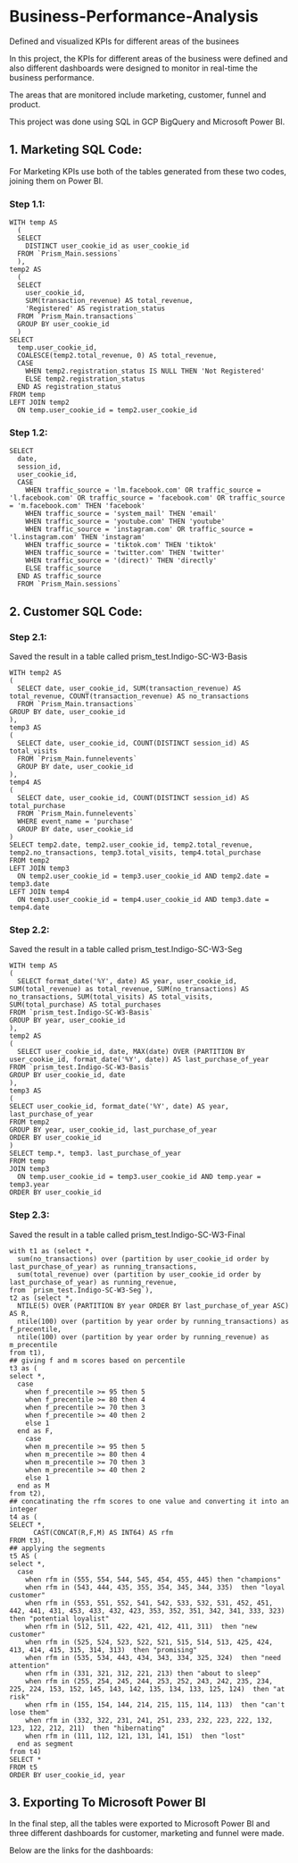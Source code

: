 # Business-Performance-Analysis

Defined and visualized KPIs for different areas of the businees

In this project, the KPIs for different areas of the business were defined and also different dashboards were designed to monitor in real-time the business performance.

The areas that are monitored include marketing, customer, funnel and product.

This project was done using SQL in GCP BigQuery and Microsoft Power BI.

## 1. Marketing SQL Code:

For Marketing KPIs use both of the tables generated from these two codes, joining them on Power BI.

### Step 1.1:
```
WITH temp AS
  (
  SELECT
    DISTINCT user_cookie_id as user_cookie_id
  FROM `Prism_Main.sessions`
  ),
temp2 AS
  (
  SELECT
    user_cookie_id,
    SUM(transaction_revenue) AS total_revenue,
    'Registered' AS registration_status
  FROM `Prism_Main.transactions`
  GROUP BY user_cookie_id
  )
SELECT
  temp.user_cookie_id,
  COALESCE(temp2.total_revenue, 0) AS total_revenue,
  CASE
    WHEN temp2.registration_status IS NULL THEN 'Not Registered'
    ELSE temp2.registration_status
  END AS registration_status
FROM temp
LEFT JOIN temp2
  ON temp.user_cookie_id = temp2.user_cookie_id
```
### Step 1.2:
```
SELECT
  date,
  session_id,
  user_cookie_id,
  CASE
    WHEN traffic_source = 'lm.facebook.com' OR traffic_source = 'l.facebook.com' OR traffic_source = 'facebook.com' OR traffic_source = 'm.facebook.com' THEN 'facebook'
    WHEN traffic_source = 'system_mail' THEN 'email'
    WHEN traffic_source = 'youtube.com' THEN 'youtube'
    WHEN traffic_source = 'instagram.com' OR traffic_source = 'l.instagram.com' THEN 'instagram'
    WHEN traffic_source = 'tiktok.com' THEN 'tiktok'
    WHEN traffic_source = 'twitter.com' THEN 'twitter'
    WHEN traffic_source = '(direct)' THEN 'directly'
    ELSE traffic_source
  END AS traffic_source
  FROM `Prism_Main.sessions`
```

## 2. Customer SQL Code:

### Step 2.1:
Saved the result in a table called prism_test.Indigo-SC-W3-Basis
```
WITH temp2 AS
(
  SELECT date, user_cookie_id, SUM(transaction_revenue) AS total_revenue, COUNT(transaction_revenue) AS no_transactions
  FROM `Prism_Main.transactions`
GROUP BY date, user_cookie_id
),
temp3 AS
(
  SELECT date, user_cookie_id, COUNT(DISTINCT session_id) AS total_visits
  FROM `Prism_Main.funnelevents`
  GROUP BY date, user_cookie_id
),
temp4 AS
(
  SELECT date, user_cookie_id, COUNT(DISTINCT session_id) AS total_purchase
  FROM `Prism_Main.funnelevents`
  WHERE event_name = 'purchase'
  GROUP BY date, user_cookie_id
)
SELECT temp2.date, temp2.user_cookie_id, temp2.total_revenue, temp2.no_transactions, temp3.total_visits, temp4.total_purchase
FROM temp2
LEFT JOIN temp3
  ON temp2.user_cookie_id = temp3.user_cookie_id AND temp2.date = temp3.date
LEFT JOIN temp4
  ON temp3.user_cookie_id = temp4.user_cookie_id AND temp3.date = temp4.date
```


### Step 2.2:
Saved the result in a table called prism_test.Indigo-SC-W3-Seg
```
WITH temp AS
(
  SELECT format_date('%Y', date) AS year, user_cookie_id, SUM(total_revenue) as total_revenue, SUM(no_transactions) AS no_transactions, SUM(total_visits) AS total_visits, SUM(total_purchase) AS total_purchases
FROM `prism_test.Indigo-SC-W3-Basis`
GROUP BY year, user_cookie_id
),
temp2 AS
(
  SELECT user_cookie_id, date, MAX(date) OVER (PARTITION BY user_cookie_id, format_date('%Y', date)) AS last_purchase_of_year
FROM `prism_test.Indigo-SC-W3-Basis`
GROUP BY user_cookie_id, date
),
temp3 AS
(
SELECT user_cookie_id, format_date('%Y', date) AS year, last_purchase_of_year
FROM temp2
GROUP BY year, user_cookie_id, last_purchase_of_year
ORDER BY user_cookie_id
)
SELECT temp.*, temp3. last_purchase_of_year
FROM temp
JOIN temp3
  ON temp.user_cookie_id = temp3.user_cookie_id AND temp.year = temp3.year
ORDER BY user_cookie_id
```



### Step 2.3:
Saved the result in a table called prism_test.Indigo-SC-W3-Final

```
with t1 as (select *,
  sum(no_transactions) over (partition by user_cookie_id order by last_purchase_of_year) as running_transactions,
  sum(total_revenue) over (partition by user_cookie_id order by last_purchase_of_year) as running_revenue,
from `prism_test.Indigo-SC-W3-Seg`),
t2 as (select *,
  NTILE(5) OVER (PARTITION BY year ORDER BY last_purchase_of_year ASC) AS R,
  ntile(100) over (partition by year order by running_transactions) as f_precentile,
  ntile(100) over (partition by year order by running_revenue) as m_precentile
from t1),
## giving f and m scores based on percentile
t3 as (
select *,
  case
    when f_precentile >= 95 then 5
    when f_precentile >= 80 then 4
    when f_precentile >= 70 then 3
    when f_precentile >= 40 then 2
    else 1
  end as F,
    case
    when m_precentile >= 95 then 5
    when m_precentile >= 80 then 4
    when m_precentile >= 70 then 3
    when m_precentile >= 40 then 2
    else 1
  end as M
from t2),
## concatinating the rfm scores to one value and converting it into an integer
t4 as (
SELECT *,
      CAST(CONCAT(R,F,M) AS INT64) AS rfm
FROM t3),
## applying the segments
t5 AS (
select *,
  case
    when rfm in (555, 554, 544, 545, 454, 455, 445) then "champions"
    when rfm in (543, 444, 435, 355, 354, 345, 344, 335)  then "loyal customer"
    when rfm in (553, 551, 552, 541, 542, 533, 532, 531, 452, 451, 442, 441, 431, 453, 433, 432, 423, 353, 352, 351, 342, 341, 333, 323)  then "potential loyalist"
    when rfm in (512, 511, 422, 421, 412, 411, 311)  then "new customer"
    when rfm in (525, 524, 523, 522, 521, 515, 514, 513, 425, 424, 413, 414, 415, 315, 314, 313)  then "promising"
    when rfm in (535, 534, 443, 434, 343, 334, 325, 324)  then "need attention"
    when rfm in (331, 321, 312, 221, 213) then "about to sleep"
    when rfm in (255, 254, 245, 244, 253, 252, 243, 242, 235, 234, 225, 224, 153, 152, 145, 143, 142, 135, 134, 133, 125, 124)  then "at risk"
    when rfm in (155, 154, 144, 214, 215, 115, 114, 113)  then "can't lose them"
    when rfm in (332, 322, 231, 241, 251, 233, 232, 223, 222, 132, 123, 122, 212, 211)  then "hibernating"
    when rfm in (111, 112, 121, 131, 141, 151)  then "lost"
  end as segment
from t4)
SELECT *
FROM t5
ORDER BY user_cookie_id, year
```

## 3. Exporting To Microsoft Power BI
In the final step, all the tables were exported to Microsoft Power BI and three different dashboards for customer, marketing and funnel were made.

Below are the links for the dashboards:


